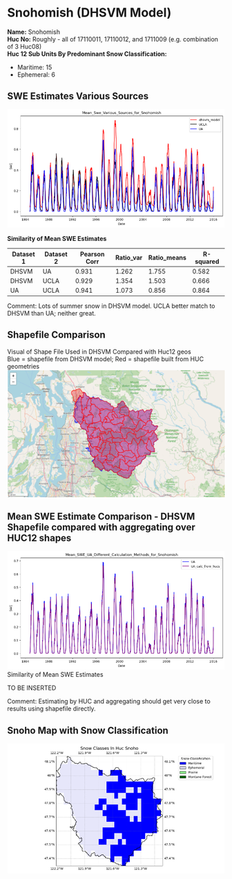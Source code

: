 # Snohomish (DHSVM Model) 


**Name:**             Snohomish <br>
**Huc No:**           Roughly - all of 17110011, 17110012, and 1711009  (e.g. combination of 3 Huc08) <br> 
**Huc 12 Sub Units By Predominant Snow Classification:**
- Maritime: 15
- Ephemeral: 6

## SWE Estimates Various Sources 
![](../basic_maps/Mean_Swe_Various_Sources_for_Snohomish.png)


**Similarity of Mean SWE Estimates**

| Dataset 1 | Dataset 2 | Pearson Corr | Ratio_var | Ratio_means | R-squared |
|-----------|-----------|---------------|-----------|--------------|-----------|
| DHSVM     | UA        | 0.931         | 1.262     | 1.755        | 0.582     |
| DHSVM     | UCLA      | 0.929         | 1.354     | 1.503        | 0.666     |
| UA        | UCLA      | 0.941         | 1.073     | 0.856        | 0.864     |

Comment: Lots of summer snow in DHSVM model.  UCLA better match to DHSVM than UA; neither great.  

## Shapefile Comparison
Visual of Shape File Used in DHSVM Compared with Huc12 geos <br>
Blue = shapefile from DHSVM model; Red = shapefile built from HUC geometries 
![](../basic_maps/Snohomish_Shapes.png)

## Mean SWE Estimate Comparison - DHSVM Shapefile compared with aggregating over HUC12 shapes 

![](../basic_maps/Mean_SWE_UA_Different_Calculation_Methods_for_Snohomish.png)
Similarity of Mean SWE Estimates

TO BE INSERTED

Comment: Estimating by HUC and aggregating should get very close to results using shapefile directly.

## Snoho Map with Snow Classification

![](../basic_maps/Snow_classes_for_huc10in_Snoho.png)
